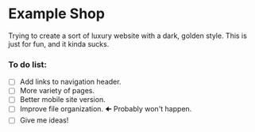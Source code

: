 # Example Shop
Trying to create a sort of luxury website with a dark, golden style. This is just for fun, and it kinda sucks.
### To do list:
- [ ] Add links to navigation header.
- [ ] More variety of pages.
- [ ] Better mobile site version.
- [ ] Improve file organization. 🠈 Probably won't happen.
- [ ] Give me ideas!